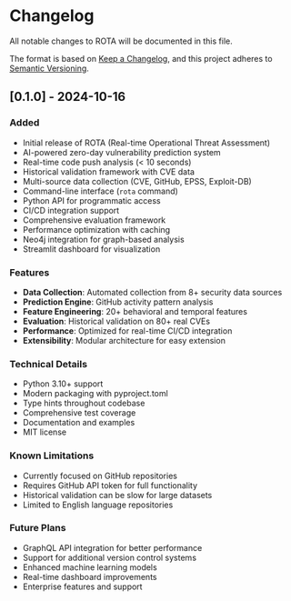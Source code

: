 # Changelog

All notable changes to ROTA will be documented in this file.

The format is based on [Keep a Changelog](https://keepachangelog.com/en/1.0.0/),
and this project adheres to [Semantic Versioning](https://semver.org/spec/v2.0.0.html).

## [0.1.0] - 2024-10-16

### Added
- Initial release of ROTA (Real-time Operational Threat Assessment)
- AI-powered zero-day vulnerability prediction system
- Real-time code push analysis (< 10 seconds)
- Historical validation framework with CVE data
- Multi-source data collection (CVE, GitHub, EPSS, Exploit-DB)
- Command-line interface (`rota` command)
- Python API for programmatic access
- CI/CD integration support
- Comprehensive evaluation framework
- Performance optimization with caching
- Neo4j integration for graph-based analysis
- Streamlit dashboard for visualization

### Features
- **Data Collection**: Automated collection from 8+ security data sources
- **Prediction Engine**: GitHub activity pattern analysis
- **Feature Engineering**: 20+ behavioral and temporal features
- **Evaluation**: Historical validation on 80+ real CVEs
- **Performance**: Optimized for real-time CI/CD integration
- **Extensibility**: Modular architecture for easy extension

### Technical Details
- Python 3.10+ support
- Modern packaging with pyproject.toml
- Type hints throughout codebase
- Comprehensive test coverage
- Documentation and examples
- MIT license

### Known Limitations
- Currently focused on GitHub repositories
- Requires GitHub API token for full functionality
- Historical validation can be slow for large datasets
- Limited to English language repositories

### Future Plans
- GraphQL API integration for better performance
- Support for additional version control systems
- Enhanced machine learning models
- Real-time dashboard improvements
- Enterprise features and support